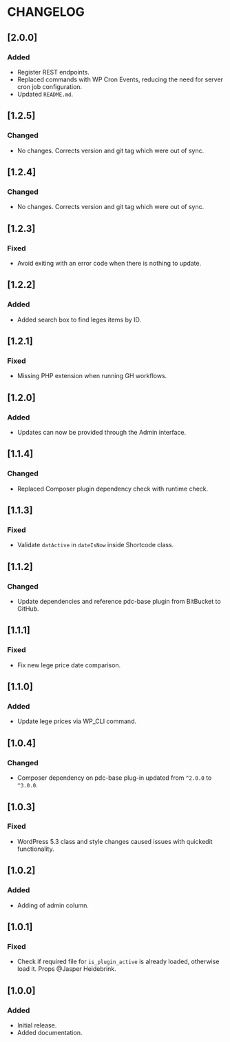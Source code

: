 # CHANGELOG

## [2.0.0]

### Added

- Register REST endpoints.
- Replaced commands with WP Cron Events, reducing the need for server cron job configuration.
- Updated `README.md`.

## [1.2.5]

### Changed

- No changes. Corrects version and git tag which were out of sync.

## [1.2.4]

### Changed

- No changes. Corrects version and git tag which were out of sync.

## [1.2.3]

### Fixed

- Avoid exiting with an error code when there is nothing to update.

## [1.2.2]

### Added

- Added search box to find leges items by ID.

## [1.2.1]

### Fixed

- Missing PHP extension when running GH workflows.

## [1.2.0]

### Added

- Updates can now be provided through the Admin interface.

## [1.1.4]

### Changed

- Replaced Composer plugin dependency check with runtime check.

## [1.1.3]

### Fixed

- Validate `datActive` in `dateIsNow` inside Shortcode class.

## [1.1.2]

### Changed

- Update dependencies and reference pdc-base plugin from BitBucket to GitHub.

## [1.1.1]

### Fixed

- Fix new lege price date comparison.

## [1.1.0]

### Added

- Update lege prices via WP_CLI command.

## [1.0.4]

### Changed

- Composer dependency on pdc-base plug-in updated from `^2.0.0` to `^3.0.0`.

## [1.0.3]

### Fixed

- WordPress 5.3 class and style changes caused issues with quickedit functionality.

## [1.0.2]

### Added

- Adding of admin column.

## [1.0.1]

### Fixed

- Check if required file for `is_plugin_active` is already loaded, otherwise load it. Props @Jasper Heidebrink.

## [1.0.0]

### Added

- Initial release.
- Added documentation.
